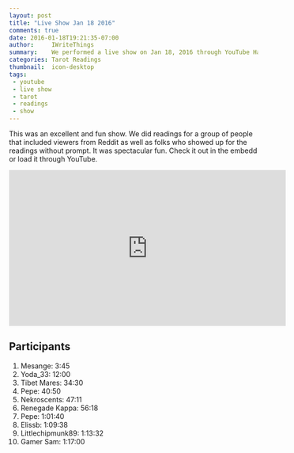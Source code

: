 ```yaml
---
layout: post
title: "Live Show Jan 18 2016"
comments: true
date: 2016-01-18T19:21:35-07:00
author:     IWriteThings
summary:    We performed a live show on Jan 18, 2016 through YouTube Hangouts. We had a ton of fun and read for many different viewers.
categories: Tarot Readings
thumbnail:  icon-desktop
tags:
 - youtube
 - live show
 - tarot
 - readings
 - show
---
```


This was an excellent and fun show. We did readings for a group of people that
included viewers from Reddit as well as folks who showed up for the readings
without prompt. It was spectacular fun. Check it out in the embedd or load it
through YouTube.

<div style="margin: 0px auto; text-align: center;">
	<iframe width="560" height="315"
		src="https://www.youtube.com/embed/n4zvEiOh1Xo" frameborder="0"
		allowfullscreen>
	</iframe>
</div>

## Participants

1. Mesange: 3:45
2. Yoda_33: 12:00
3. Tibet Mares: 34:30
5. Pepe: 40:50
6. Nekroscents: 47:11
7. Renegade Kappa: 56:18
8. Pepe: 1:01:40 
9. Elissb: 1:09:38
10. Littlechipmunk89: 1:13:32 
11. Gamer Sam: 1:17:00
